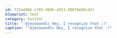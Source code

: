 ```yaml
---
id: f21ed4bb-cf02-484b-a911-26079eb8c421
blueprint: text
category: twitter
title: "'@jmcewandlc Hey, I recognize that :)"
caption: "'@jmcewandlc Hey, I recognize that :)"
---
```

